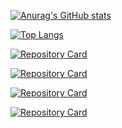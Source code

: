 [![Anurag's GitHub stats](https://github-readme-stats.vercel.app/api?username=dkdud8140&theme=dark)](https://github.com/anuraghazra/github-readme-stats)

[![Top Langs](https://github-readme-stats.vercel.app/api/top-langs/?username=dkdud8140&theme=dark&layout=compact)](https://github.com/anuraghazra/github-readme-stats)


<!-- 지금까지의 팀 프로젝트 기여도 살펴보기 -->
[![Repository Card](https://widget.realdeveloper.pro/api/card?user=dkdud8140&repo=Java_project)](https://github.com/dkdud8140/Java_project)

[![Repository Card](https://widget.realdeveloper.pro/api/card?user=dkdud8140&repo=ADayMind)](https://github.com/dkdud8140/ADayMind)

[![Repository Card](https://widget.realdeveloper.pro/api/card?user=dkdud8140&repo=TheBetter)](https://github.com/dkdud8140/TheBetter)

[![Repository Card](https://widget.realdeveloper.pro/api/card?user=dkdud8140&repo=WitWit)](https://github.com/soyeon-noh/WitWit)
